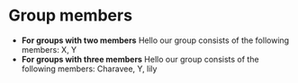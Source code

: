 # Group members

* **For groups with two members** Hello our group consists of the following members: X, Y
* **For groups with three members** Hello our group consists of the following members: Charavee, Y, lily
